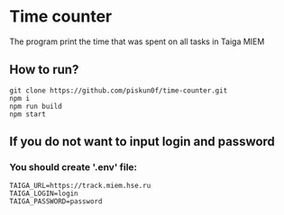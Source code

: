 # Time counter

The program print the time that was spent on all tasks in Taiga MIEM

## How to run?
```
git clone https://github.com/piskun0f/time-counter.git
npm i
npm run build
npm start
```

## If you do not want to input login and password
### You should create '.env' file:
```
TAIGA_URL=https://track.miem.hse.ru
TAIGA_LOGIN=login
TAIGA_PASSWORD=password
```

